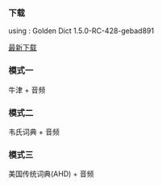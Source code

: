 
### 下载

using : Golden Dict 1.5.0-RC-428-gebad891

[最新下载](https://github.com/goldendict/goldendict/wiki/Early-Access-Builds-for-Mac-OS-X)

### 模式一

牛津 + 音频

### 模式二

韦氏词典 + 音频

### 模式三

美国传统词典(AHD) + 音频

